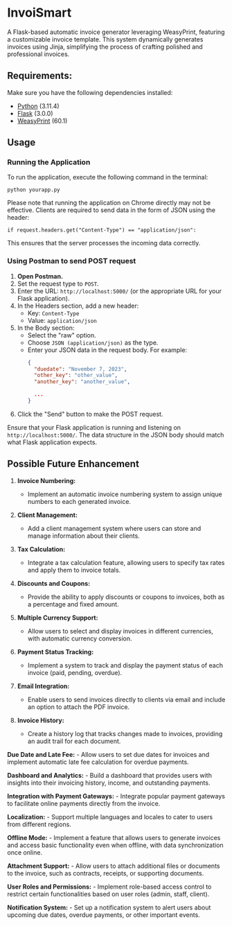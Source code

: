 # InvoiSmart

A Flask-based automatic invoice generator leveraging WeasyPrint, featuring a customizable invoice template. This system dynamically generates invoices using Jinja, simplifying the process of crafting polished and professional invoices.

## Requirements:

Make sure you have the following dependencies installed:

- [Python](https://www.python.org/) (3.11.4)
- [Flask](https://palletsprojects.com/p/flask/) (3.0.0)
- [WeasyPrint](https://weasyprint.readthedocs.io/) (60.1)

## Usage

### Running the Application

To run the application, execute the following command in the terminal:


`python yourapp.py`

Please note that running the application on Chrome directly may not be effective. Clients are required to send data in the form of JSON using the header:

`if request.headers.get("Content-Type") == "application/json":`

This ensures that the server processes the incoming data correctly.

### Using Postman to send POST request

1. **Open Postman.**
2. Set the request type to `POST`.
3. Enter the URL: `http://localhost:5000/` (or the appropriate URL for your Flask application).
4. In the Headers section, add a new header:
   - Key: `Content-Type`
   - Value: `application/json`
5. In the Body section:
   - Select the "raw" option.
   - Choose `JSON (application/json)` as the type.
   - Enter your JSON data in the request body. For example:
     ```json
     {
       "duedate": "November 7, 2023",
       "other_key": "other_value",
       "another_key": "another_value",
     
       ...
     }
     ```
6. Click the "Send" button to make the POST request.

Ensure that your Flask application is running and listening on `http://localhost:5000/`. The data structure in the JSON body should match what Flask application expects.


## Possible Future Enhancement


1. **Invoice Numbering:**
   - Implement an automatic invoice numbering system to assign unique numbers to each generated invoice.

2. **Client Management:**
   - Add a client management system where users can store and manage information about their clients.


4. **Tax Calculation:**
   - Integrate a tax calculation feature, allowing users to specify tax rates and apply them to invoice totals.

5. **Discounts and Coupons:**
   - Provide the ability to apply discounts or coupons to invoices, both as a percentage and fixed amount.

6. **Multiple Currency Support:**
   - Allow users to select and display invoices in different currencies, with automatic currency conversion.

7. **Payment Status Tracking:**
   - Implement a system to track and display the payment status of each invoice (paid, pending, overdue).

8. **Email Integration:**
   - Enable users to send invoices directly to clients via email and include an option to attach the PDF invoice.

9. **Invoice History:**
   - Create a history log that tracks changes made to invoices, providing an audit trail for each document.

 **Due Date and Late Fee:**
    - Allow users to set due dates for invoices and implement automatic late fee calculation for overdue payments.

 **Dashboard and Analytics:**
    - Build a dashboard that provides users with insights into their invoicing history, income, and outstanding payments.


 **Integration with Payment Gateways:**
    - Integrate popular payment gateways to facilitate online payments directly from the invoice.

 **Localization:**
    - Support multiple languages and locales to cater to users from different regions.

 **Offline Mode:**
    - Implement a feature that allows users to generate invoices and access basic functionality even when offline, with data synchronization once online.

 **Attachment Support:**
    - Allow users to attach additional files or documents to the invoice, such as contracts, receipts, or supporting documents.

 **User Roles and Permissions:**
    - Implement role-based access control to restrict certain functionalities based on user roles (admin, staff, client).

 **Notification System:**
    - Set up a notification system to alert users about upcoming due dates, overdue payments, or other important events.


